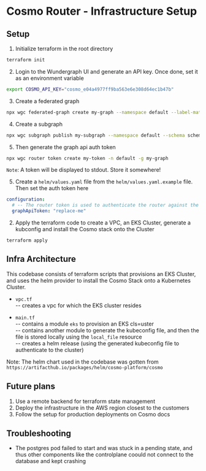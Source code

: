 # Cosmo Router - Infrastructure Setup

## Setup
1. Initialize terraform in the root directory
```sh
terraform init
```

2. Login to the Wundergraph UI and generate an API key. Once done, set it as an environment variable
```sh
export COSMO_API_KEY="cosmo_e04a4977ff9ba563e6e308d64ec1b47b"
```

3. Create a federated graph
```sh
npx wgc federated-graph create my-graph --namespace default --label-matcher team=A --routing-url http://localhost:3002/graphql
```

4. Create a subgraph
```sh
npx wgc subgraph publish my-subgraph --namespace default --schema schema.graphql --label team=A --routing-url http://localhost:3002/graphql
```

5. Then generate the graph api auth token
```sh
npx wgc router token create my-token -n default -g my-graph
```

`Note`: A token will be displayed to stdout. Store it somewhere!

5. Create a `helm/values.yaml` file from the `helm/values.yaml.example` file. Then set the auth token here
```yaml
configuration:
  # -- The router token is used to authenticate the router against the controlplane (required)
  graphApiToken: "replace-me"
```

2. Apply the terraform code to create a VPC, an EKS Cluster, generate a kubconfig and install the Cosmo stack onto the Cluster
```
terraform apply
```


## Infra Architecture
This codebase consists of terraform scripts that provisions an EKS Cluster, and uses the helm provider to install the Cosmo Stack onto a Kubernetes Cluster.

- `vpc.tf`  
-- creates a vpc for which the EKS cluster resides    

- `main.tf`  
-- contains a module `eks` to provision an EKS cls=uster     
-- contains another module to generate the kubeconfig file, and then the file is stored locally using the `local_file` resource     
-- creates a helm release (using the generated kubeconfig file to authenticate to the cluster)  

Note: The helm chart used in the codebase was gotten from `https://artifacthub.io/packages/helm/cosmo-platform/cosmo`

## Future plans
1. Use a remote backend for terraform state management
2. Deploy the infrastructure in the AWS region closest to the customers
2. Follow the setup for production deployments on Cosmo docs

## Troubleshooting
- The postgres pod failed to start and was stuck in a pending state, and thus other components like the controlplane coould not connect to the database and kept crashing